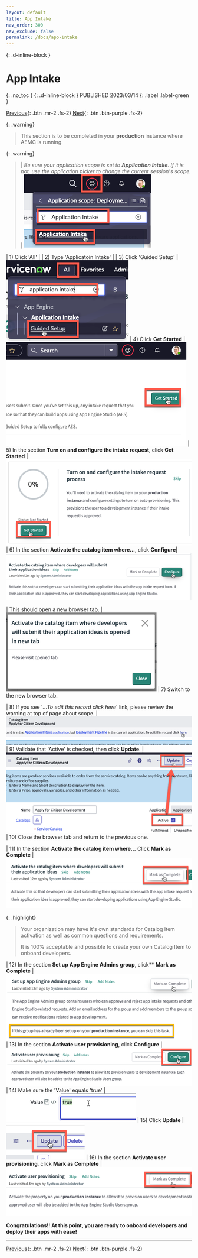 ```yaml
---
layout: default
title: App Intake
nav_order: 300
nav_exclude: false
permalink: /docs/app-intake
---
```


{: .d-inline-block }
# App Intake
{: .no_toc }
{: .d-inline-block }
PUBLISHED 2023/03/14
{: .label .label-green }

[Previous][PREV]{: .btn .mr-2 .fs-2}
[Next][NEXT]{: .btn .btn-purple .fs-2}

{: .warning}
>This section is to be completed in your **production** instance where AEMC is running.

{: .warning}
> | *Be sure your application scope is set to **Application Intake**. If it is not, use the application picker to change the current session's scope.*  | ![](../assets/images/2023-03-14-12-14-57.png)

| 1) Click 'All' |
| 2) Type 'Applicatoin Intake' | 
| 3) Click 'Guided Setup' | ![](../assets/images/2023-03-13-13-56-39.png)
| 4) Click **Get Started** | ![](../assets/images/2023-03-14-12-06-48.png)
| 5) In the section **Turn on and configure the intake request**, click **Get Started** | ![](../assets/images/2023-03-14-12-09-10.png)
| 6) In the section **Activate the catalog item where...**, click **Configure**| ![](../assets/images/2023-03-14-12-10-20.png)

| This should open a new browser tab. | ![](../assets/images/2023-03-14-12-11-25.png)
| 7) Switch to the new browser tab.

| 8) If you see '*...To edit this record click here*' link, please review the warning at top of page about scope. | ![](../assets/images/2023-03-14-12-12-38.png)
| 9) Validate that 'Active' is checked, then click **Update**. | ![](../assets/images/2023-03-14-12-18-36.png)
| 10) Close the browser tab and return to the previous one. 

| 11) In the section **Activate the catalog item where...** Click **Mark as Complete** | ![](../assets/images/2023-03-14-12-21-03.png)

{: .highlight}
> Your organization may have it's own standards for Catalog Item activation as well as common questions and requirements.
>
> It is 100% acceptable and possible to create your own Catalog Item to onboard developers.

| 12) In the section **Set up App Engine Admins group**, click** **Mark as Complete** | ![](../assets/images/2023-03-14-12-22-09.png)  
| 13) In the section **Activate user provisioning**, click **Configure** | ![](../assets/images/2023-03-14-12-24-43.png)
| 14) Make sure the 'Value' equals 'true' |![](../assets/images/2023-03-14-12-25-36.png)
| 15) Click **Update** | ![](../assets/images/2023-03-14-12-25-56.png)
| 16) In the section **Activate user provisioning**, click **Mark as Complete** | ![](../assets/images/2023-03-14-12-26-42.png)

**Congratulations!!  At this point, you are ready to onboard developers and deploy their apps with ease!**

---

[Previous][PREV]{: .btn .mr-2 .fs-2}
[Next][NEXT]{: .btn .btn-purple .fs-2}

[PREV]: /lab_aemc/docs/configure-non-prod
[NEXT]: /lab_aemc/docs/onboarding